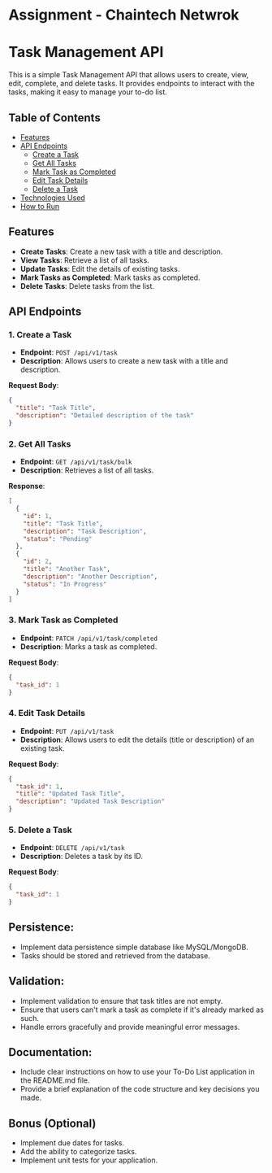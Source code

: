 # Assignment - Chaintech Netwrok

# Task Management API

This is a simple Task Management API that allows users to create, view, edit, complete, and delete tasks. It provides endpoints to interact with the tasks, making it easy to manage your to-do list.

## Table of Contents

- [Features](#features)
- [API Endpoints](#api-endpoints)
  - [Create a Task](#create-a-task)
  - [Get All Tasks](#get-all-tasks)
  - [Mark Task as Completed](#mark-task-as-completed)
  - [Edit Task Details](#edit-task-details)
  - [Delete a Task](#delete-a-task)
- [Technologies Used](#technologies-used)
- [How to Run](#how-to-run)

## Features

- **Create Tasks**: Create a new task with a title and description.
- **View Tasks**: Retrieve a list of all tasks.
- **Update Tasks**: Edit the details of existing tasks.
- **Mark Tasks as Completed**: Mark tasks as completed.
- **Delete Tasks**: Delete tasks from the list.

## API Endpoints

### 1. Create a Task

- **Endpoint**: `POST /api/v1/task`
- **Description**: Allows users to create a new task with a title and description.

**Request Body**:

```json
{
  "title": "Task Title",
  "description": "Detailed description of the task"
}
```

### 2. Get All Tasks

- **Endpoint**: `GET /api/v1/task/bulk`
- **Description**: Retrieves a list of all tasks.

**Response**:

```json
[
  {
    "id": 1,
    "title": "Task Title",
    "description": "Task Description",
    "status": "Pending"
  },
  {
    "id": 2,
    "title": "Another Task",
    "description": "Another Description",
    "status": "In Progress"
  }
]
```

### 3. Mark Task as Completed

- **Endpoint**: `PATCH /api/v1/task/completed`
- **Description**: Marks a task as completed.

**Request Body**:

```json
{
  "task_id": 1
}
```

### 4. Edit Task Details

- **Endpoint**: `PUT /api/v1/task`
- **Description**: Allows users to edit the details (title or description) of an existing task.

**Request Body**:

```json
{
  "task_id": 1,
  "title": "Updated Task Title",
  "description": "Updated Task Description"
}
```

### 5. Delete a Task

- **Endpoint**: `DELETE /api/v1/task`
- **Description**: Deletes a task by its ID.

**Request Body**:

```json
{
  "task_id": 1
}
```

## Persistence:

- Implement data persistence simple database like MySQL/MongoDB.
- Tasks should be stored and retrieved from the database.

## Validation:

- Implement validation to ensure that task titles are not empty.
- Ensure that users can't mark a task as complete if it's already marked as such.
- Handle errors gracefully and provide meaningful error messages.

## Documentation:

- Include clear instructions on how to use your To-Do List application in the README.md file.
- Provide a brief explanation of the code structure and key decisions you made.

## Bonus (Optional)

- Implement due dates for tasks.
- Add the ability to categorize tasks.
- Implement unit tests for your application.

```

```

```

```

```

```

```

```
